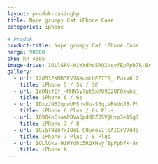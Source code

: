 ```yaml
---
layout: produk-casinghp
title: Nope grumpy Cat iPhone Case
categories: iphone

# Produk
product-title: Nope grumpy Cat iPhone Case
harga: 90000
sku: hn-4585
image-drive: 1OLlGkV-HiWYdhc5RQXHsyfEpPpb7k-8r
gallery:
  - url: 12d53FKMB3FV78KumtbFZ7Y9_tFaxv6l2
    title: iPhone 5 / 5s / SE
  - url: 1aONsfEf_-MHN5y7pt9xMO9O2UF0ewbx_
    title: iPhone 6 / 6s
  - url: 1DxzJN52quwUM5nvUu-S3qiVRwUnJB-Ph
    title: iPhone 6 Plus / 6s Plus
  - url: 109O4nGsamPOVa6pddQZ85VjHvp3e1Sg3
    title: iPhone 7 / 8
  - url: 1Gi5T9Bh7xIOsL_C9ureE1jbAICrV7d4g
    title: iPhone 7 Plus / 8 Plus
  - url: 1OLlGkV-HiWYdhc5RQXHsyfEpPpb7k-8r
    title: iPhone X
---
```

